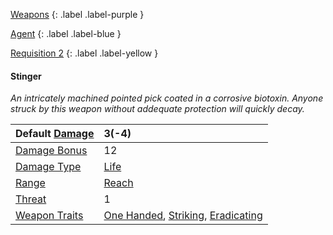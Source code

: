 
[Weapons](Game/Weapons-List)
{: .label .label-purple }

[Agent](Game/Agent)
{: .label .label-blue }

[Requisition 2](Game/Deployment#Requisition)
{: .label .label-yellow }
#### Stinger
*An intricately machined pointed pick coated in a corrosive biotoxin. Anyone struck by this weapon without addequate protection will quickly decay.*

| Default [Damage](Core/Weapons#Calculating%20Damage) | 3(-4) |
| :--- | :--- |
| [Damage Bonus](Game/Core/Weapons#Damage%20Bonus) | 12 |
| [Damage Type](Core/Weapons#Damage%20Type) | [Life](Game/Core/Injury#Life) |
| [Range](Core/Weapons#Range) | [Reach](Game/Core/Movement#Reach) |
| [Threat](Core/Weapons#Threat) | 1 |
| [Weapon Traits](Core/Weapon-Traits) | [One Handed](Game/Core/Weapon-Traits#One%20Handed), [Striking](Game/Core/Weapon-Traits#Striking), [Eradicating](Game/Core/Weapon-Traits#Eradicating) |
